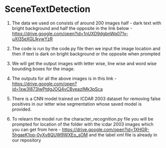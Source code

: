 # SceneTextDetection

1) The data we used on consists of around 200 images half - dark text with bright background and half the opposite in the link 
below - https://drive.google.com/open?id=1nUXD9dgbnWq071y-uXI35eXGLlkywYzR

2) The code is run by the code.py file then we input the image location and then if text is dark on bright background or the opposite when prompted

3) We will get the output images with letter wise, line wise and word wise bounding boxes for the image.

4) The outputs for all the above images is in this link - https://drive.google.com/open?id=1xw3l873lwPtdgJOQ4vCBveazlMk3pSca

5) There is a CNN model trained on ICDAR 2003 dataset for removing false positives in our letter wise segmentation whose saved model is provided.

6) To relearn the model run the character_recognition.py file you will be prompted for location of the folder with the icdar 2003 images which you can get from here - https://drive.google.com/open?id=1XHGR-5hgaeK1op-0yXv8QUW9WXEo_sOM and the label xml file is already in our repository
